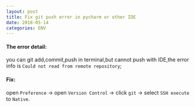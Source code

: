```yaml
---
layout: post
title: Fix git push error in pycharm or other IDE
date: 2018-05-14
categories: ENV
---
```




#### The error detail:
you can git add,commit,push in terminal,but cannot push with IDE,the error info is ```Could not read from remote repository```;



#### Fix:
open `Preference` -> open `Version Control` -> click `git` -> select `SSH execute` to `Native`.